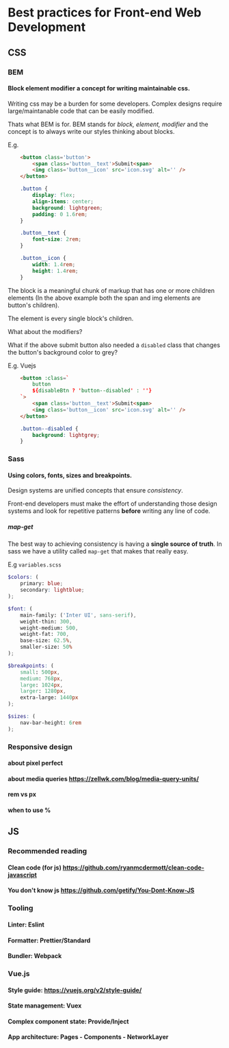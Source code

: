 # Best practices for Front-end Web Development

## CSS
### BEM
#### Block element modifier a concept for writing maintainable css.

Writing css may be a burden for some developers. Complex designs require large/maintanable code that can be easily modified.

Thats what BEM is for. BEM stands for *block, element, modifier* and the concept is to always write our styles thinking about blocks.

E.g.
```html
	<button class='button'>
		<span class='button__text'>Submit<span>
		<img class='button__icon' src='icon.svg' alt='' />
	</button>
```

```css
	.button {
		display: flex;
		align-items: center;
		background: lightgreen;
		padding: 0 1.6rem;
	}

	.button__text {
		font-size: 2rem;
	}

	.button__icon {
		width: 1.4rem;
		height: 1.4rem;
	}
```

The block is a meaningful chunk of markup that has one or more children elements (In the above example both the span and img elements are button's children).

The element is every single block's children.

What about the modifiers?

What if the above submit button also needed a `disabled` class that changes the button's background color to grey?

E.g. Vuejs
```html
	<button :class=`
		button 
		${disableBtn ? 'button--disabled' : ''}
	`>
		<span class='button__text'>Submit<span>
		<img class='button__icon' src='icon.svg' alt='' />
	</button>
```

```css
	.button--disabled {
		background: lightgrey;
	}
```

### Sass
#### Using colors, fonts, sizes and breakpoints.

Design systems are unified concepts that ensure *consistency*.

Front-end developers must make the effort of understanding those design systems and look for repetitive patterns **before** writing any line of code.

##### map-get

The best way to achieving consistency is having a **single source of truth**. In sass we have a utility called `map-get` that makes that really easy.

E.g `variables.scss`
```scss
$colors: (
	primary: blue;
	secondary: lightblue;
);

$font: (
	main-family: ('Inter UI', sans-serif),	
	weight-thin: 300,
	weight-medium: 500,
	weight-fat: 700,
	base-size: 62.5%,
	smaller-size: 50%
);

$breakpoints: (
	small: 500px, 
	medium: 768px, 
	large: 1024px, 
	larger: 1280px, 
	extra-large: 1440px
);

$sizes: (
	nav-bar-height: 6rem
);
```

### Responsive design
#### about pixel perfect  
#### about media queries https://zellwk.com/blog/media-query-units/
#### rem vs px
#### when to use %


## JS
### Recommended reading
#### Clean code (for js) https://github.com/ryanmcdermott/clean-code-javascript
#### You don't know js https://github.com/getify/You-Dont-Know-JS

### Tooling
#### Linter: Eslint
#### Formatter: Prettier/Standard
#### Bundler: Webpack

### Vue.js
#### Style guide: https://vuejs.org/v2/style-guide/
#### State management: Vuex
#### Complex component state: Provide/Inject
#### App architecture: Pages - Components - NetworkLayer


